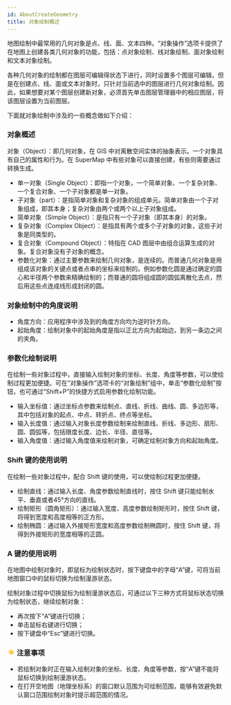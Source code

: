 ```yaml
---
id: AboutCreateGeometry
title: 对象绘制概述
---
```

地图绘制中最常用的几何对象是点、线、面、文本四种。“对象操作”选项卡提供了在地图上创建各类几何对象的功能，包括：点对象绘制、线对象绘制、面对象绘制和文本对象绘制。

各种几何对象的绘制都在图层可编辑得状态下进行，同时设置多个图层可编辑，但是在创建点、线、面或文本对象时，只针对当前选中的图层进行几何对象绘制。因此，如果想要对某个图层创建新对象，必须首先单击图层管理器中的相应图层，将该图层设置为当前图层。

下面就对象绘制中涉及的一些概念做如下介绍：

### 对象概述

对象（Object）：即几何对象，在 GIS 中对离散空间实体的抽象表示。一个对象具有自己的属性和行为。在 SuperMap
中有些对象可以直接创建，有些则需要通过转换生成。

* 单一对象（Single Object）：即指一个对象，一个简单对象、一个复杂对象、一个复合对象、一个子对象都是单一对象。
* 子对象（part）：是指简单对象和复杂对象的组成单元。简单对象由一个子对象组成，即其本身；复杂对象由两个或两个以上子对象组成。 
* 简单对象（Simple Object）：是指只有一个子对象（即其本身）的对象。
* 复杂对象（Complex Object）：是指具有两个或多个子对象的对象，这些子对象是同类型的。
* 复合对象（Compound Object）：特指在 CAD 图层中由组合运算生成的对象。复合对象没有子对象的概念。
* 参数化对象：通过主要参数来绘制几何对象，是连续的。而普通几何对象是用组成该对象的关键点或者点串的坐标来绘制的。例如参数化圆是通过确定的圆心和半径两个参数来精确绘制的；而普通的圆将组成圆的圆弧离散化去点，然后用这些点连成线形成封闭的圆。

### 对象绘制中的角度说明

* 角度方向：应用程序中涉及到的角度方向均为逆时针方向。
* 起始角度：绘制对象中的起始角度是指以正北方向为起始边，到另一条边之间的夹角。

### 参数化绘制说明

在绘制一些对象过程中，直接输入绘制对象的坐标、长度、角度等参数，可以使绘制过程更加便捷。可在“对象操作”选项卡的“对象绘制”组中，单击“参数化绘制”按钮，也可通过“Shift+P”的快捷方式启用参数化绘制功能。

* 输入坐标值：通过坐标点参数来绘制点、直线、折线、曲线、圆、多边形等，其中包括对象的起点、中点、转折点、终点等坐标。
* 输入长度值：通过输入对象长度参数绘制来绘制直线、折线、多边形、扇形、圆、圆弧等，包括限度长度、边长、半径、直径等。
* 输入角度值：通过输入角度值来绘制对象，可确定绘制对象方向和起始角度。

### Shift 键的使用说明

在绘制一些对象过程中，配合 Shift 键的使用，可以使绘制过程更加便捷。

* 绘制直线：通过输入长度、角度参数绘制直线时，按住 Shift 键只能绘制水平、垂直或者45°方向的直线。
* 绘制矩形（圆角矩形）：通过输入宽度、高度参数绘制矩形时，按住 Shift 键，将得到宽度和高度相等的正方形。
* 绘制椭圆：通过输入外接矩形宽度和高度参数绘制椭圆时，按住 Shift 键，将得到外接矩形的宽度相等的正圆。

### A 键的使用说明

在地图中绘制对象时，即鼠标为绘制状态时，按下键盘中的字母“A”键，可将当前地图窗口中的鼠标切换为绘制漫游状态。

绘制对象过程中切换鼠标为绘制漫游状态后，可通过以下三种方式将鼠标状态切换为绘制状态，继续绘制对象：

* 再次按下“A”键进行切换；
* 单击鼠标右键进行切换；
* 按下键盘中“Esc”键进行切换。

### ![](../../../img/note.png)注意事项

* 若绘制对象时正在输入绘制对象的坐标、长度、角度等参数，按“A”键不能将鼠标切换到绘制漫游状态。
* 在打开空地图（地理坐标系）的窗口默认范围为可绘制范围，能够有效避免默认窗口范围绘制对象时提示超范围的情况。


